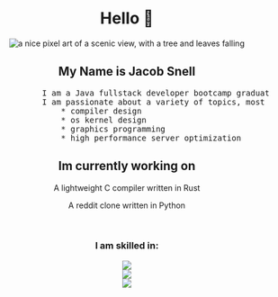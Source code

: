 <div align="center">
  <h1>Hello 👋</h1>
  <img src="https://i.imgur.com/mBOLoZc.gif" alt="a nice pixel art of a scenic view, with a tree and leaves falling"></img>


    
## My Name is Jacob Snell
<pre align="left">
            I am a Java fullstack developer bootcamp graduate
            I am passionate about a variety of topics, most prevalent being:
                * compiler design
                * os kernel design
                * graphics programming
                * high performance server optimization
</pre>

## Im currently working on
  
  <p> A lightweight C compiler written in Rust</p>
  <p> A reddit clone written in Python</p>
  <br>
  
### I am skilled in:
  <div align="center">
    <a href="https://skillicons.dev">
      <img src="https://skillicons.dev/icons?i=rust,python,java,javascript,typescript,git,linux" /><br>
      <img src="https://skillicons.dev/icons?i=angular,arduino,aws,django,html,css,eclipse" /><br>
      <img src="https://skillicons.dev/icons?i=github,gradle,heroku,mysql,postman,spring,threejs" /><br>
    </a>
  </div>

</div>
